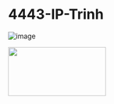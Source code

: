 # 4443-IP-Trinh

![image](https://user-images.githubusercontent.com/24967218/60849925-a3733d80-a1b2-11e9-8d51-cbea3f3c4b02.png)

<img src="https://user-images.githubusercontent.com/24967218/60849925-a3733d80-a1b2-11e9-8d51-cbea3f3c4b02.png" height="100" width="200">

